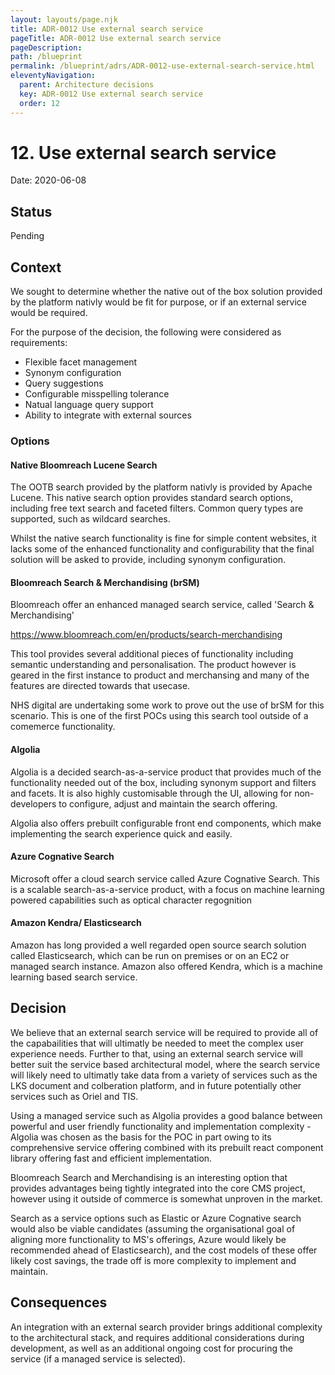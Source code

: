```yaml
---
layout: layouts/page.njk
title: ADR-0012 Use external search service
pageTitle: ADR-0012 Use external search service
pageDescription: 
path: /blueprint
permalink: /blueprint/adrs/ADR-0012-use-external-search-service.html
eleventyNavigation:
  parent: Architecture decisions
  key: ADR-0012 Use external search service
  order: 12
---
```


# 12. Use external search service

Date: 2020-06-08

## Status

Pending

## Context

We sought to determine whether the native out of the box solution provided by the platform nativly would be fit for purpose, or if an external service would be required. 

For the purpose of the decision, the following were considered as requirements:

* Flexible facet management
* Synonym configuration 
* Query suggestions
* Configurable misspelling tolerance
* Natual language query support
* Ability to integrate with external sources

### Options

#### Native Bloomreach Lucene Search

The OOTB search provided by the platform nativly is provided by Apache Lucene. This native search option provides standard search options, including free text search and faceted filters. Common query types are supported, such as wildcard searches. 

Whilst the native search functionality is fine for simple content websites, it lacks some of the enhanced functionality and configurability that the final solution will be asked to provide, including synonym configuration. 

#### Bloomreach Search & Merchandising (brSM) 

Bloomreach offer an enhanced managed search service, called 'Search & Merchandising'

https://www.bloomreach.com/en/products/search-merchandising

This tool provides several additional pieces of functionality including semantic understanding and personalisation. The product however is geared in the first instance to product and merchansing and many of the features are directed towards that usecase.  

NHS digital are undertaking some work to prove out the use of brSM for this scenario. This is one of the first POCs using this search tool outside of a comemerce functionality. 

#### Algolia

Algolia is a decided search-as-a-service product that provides much of the functionality needed out of the box, including synonym support and filters and facets. It is also highly customisable through the UI, allowing for non-developers to configure, adjust and maintain the search offering. 

Algolia also offers prebuilt configurable front end components, which make implementing the search experience quick and easily.

#### Azure Cognative Search

Microsoft offer a cloud search service called Azure Cognative Search. This is a scalable search-as-a-service product, with a focus on machine learning powered capabilities such as optical character regognition 

#### Amazon Kendra/ Elasticsearch 

Amazon has long provided a well regarded open source search solution called Elasticsearch, which can be run on premises or on an EC2 or managed search instance. Amazon also offered Kendra, which is a machine learning based search service. 

## Decision

We believe that an external search service will be required to provide all of the capabailities that will ultimatly be needed to meet the complex user experience needs. Further to that, using an external search service will better suit the service based architectural model, where the search service will likely need to ultimatly take data from a variety of services such as the LKS document and colberation platform, and in future potentially other services such as Oriel and TIS. 

Using a managed service such as Algolia provides a good balance between powerful and user friendly functionality and implementation complexity - Algolia was chosen as the basis for the POC in part owing to its comprehensive service offering combined with its prebuilt react component library offering fast and efficient implementation. 

Bloomreach Search and Merchandising is an interesting option that provides advantages being tightly integrated into the core CMS project, however using it outside of commerce is somewhat unproven in the market. 

Search as a service options such as Elastic or Azure Cognative search would also be viable candidates (assuming the organisational goal of aligning more functionality to MS's offerings, Azure would likely be recommended ahead of Elasticsearch), and the cost models of these offer likely cost savings, the trade off is more complexity to implement and maintain.  

## Consequences

An integration with an external search provider brings additional complexity to the architectural stack, and requires additional considerations during development, as well as an additional ongoing cost for procuring the service (if a managed service is selected). 
